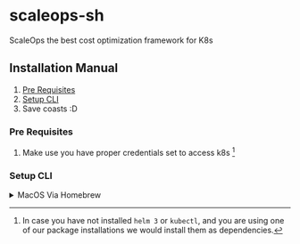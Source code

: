 # scaleops-sh
ScaleOps the best cost optimization framework for K8s


## Installation Manual

1. [Pre Requisites](#pre-requisites)
2. [Setup CLI](#setup-cli)
4. Save coasts :D


### Pre Requisites

1. Make use you have proper credentials set to access k8s [^1]

[^1]: In case you have not installed `helm 3` or `kubectl`, and you are using one of our package installations we would install them as dependencies.

### Setup CLI

<details><summary>MacOS Via Homebrew</summary>

** This section is valid only during the closed triels

```sh
brew tap scaleops-sh/scaleops
brew install scaleops
scaleops install --token=*****
```

</details>